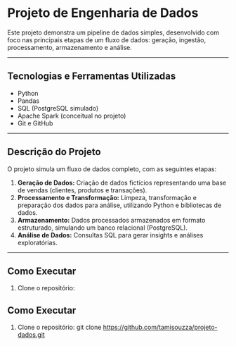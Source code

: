 # Projeto de Engenharia de Dados

Este projeto demonstra um pipeline de dados simples, desenvolvido com foco nas principais etapas de um fluxo de dados: geração, ingestão, processamento, armazenamento e análise.

---

##  Tecnologias e Ferramentas Utilizadas
- Python
- Pandas
- SQL (PostgreSQL simulado)
- Apache Spark (conceitual no projeto)
- Git e GitHub

---

## Descrição do Projeto

O projeto simula um fluxo de dados completo, com as seguintes etapas:

1. **Geração de Dados:** Criação de dados fictícios representando uma base de vendas (clientes, produtos e transações).
2. **Processamento e Transformação:** Limpeza, transformação e preparação dos dados para análise, utilizando Python e bibliotecas de dados.
3. **Armazenamento:** Dados processados armazenados em formato estruturado, simulando um banco relacional (PostgreSQL).
4. **Análise de Dados:** Consultas SQL para gerar insights e análises exploratórias.

---

##  Como Executar

1. Clone o repositório:


##  Como Executar

1. Clone o repositório:
git clone https://github.com/tamisouzza/projeto-dados.git

